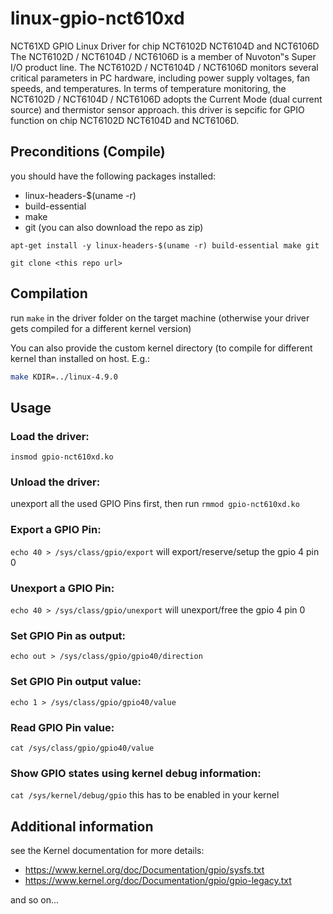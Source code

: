 # linux-gpio-nct610xd
NCT61XD GPIO Linux Driver for chip NCT6102D  NCT6104D and NCT6106D
The NCT6102D / NCT6104D / NCT6106D is a member of Nuvoton‟s Super I/O product line. The NCT6102D / NCT6104D / NCT6106D monitors several critical parameters in PC hardware, including power supply voltages, fan speeds, and temperatures. In terms of temperature monitoring, the NCT6102D / NCT6104D / NCT6106D adopts the Current Mode (dual current source) and thermistor sensor approach.
this driver is sepcific for GPIO function on chip NCT6102D  NCT6104D and NCT6106D.

## Preconditions (Compile) ##
you should have the following packages installed:
* linux-headers-$(uname -r)
* build-essential
* make
* git (you can also download the repo as zip)

`apt-get install -y linux-headers-$(uname -r) build-essential make git`

`git clone <this repo url>`

## Compilation ##
run `make` in the driver folder on the target machine
(otherwise your driver gets compiled for a different kernel version)

You can also provide the custom kernel directory (to compile for different
kernel than installed on host. E.g.:

```sh
make KDIR=../linux-4.9.0
```

## Usage ##

### Load the driver: ###
`insmod gpio-nct610xd.ko`

### Unload the driver: ###
unexport all the used GPIO Pins first, then run
`rmmod gpio-nct610xd.ko`

### Export a GPIO Pin: ###
`echo 40 > /sys/class/gpio/export` will export/reserve/setup the gpio 4 pin 0

### Unexport a GPIO Pin: ###
`echo 40 > /sys/class/gpio/unexport` will unexport/free the gpio 4 pin 0

### Set GPIO Pin as output: ###
`echo out > /sys/class/gpio/gpio40/direction`

### Set GPIO Pin output value: ###
`echo 1 > /sys/class/gpio/gpio40/value`

### Read GPIO Pin value: ###
`cat /sys/class/gpio/gpio40/value`


### Show GPIO states using kernel debug information: ###
`cat /sys/kernel/debug/gpio`
this has to be enabled in your kernel

## Additional information ##

see the Kernel documentation for more details:

* https://www.kernel.org/doc/Documentation/gpio/sysfs.txt
* https://www.kernel.org/doc/Documentation/gpio/gpio-legacy.txt

and so on...
